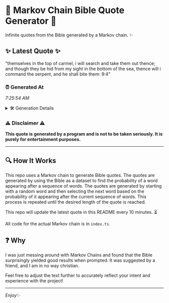 # 📖 Markov Chain Bible Quote Generator 📖

Infinite quotes from the Bible generated by a Markov chain. ✨

## ✨ Latest Quote ✨
"themselves in the top of carmel, i will search and take them out thence; and though they be hid from my sight in the bottom of the sea, thence will i command the serpent, and he shall bite them: 9:4"

### ⏰ Generated At
*7:25:54 AM*

<details>
    <summary>🛠️ Generation Details</summary>
    <p>
        <strong>🌱 Seed:</strong> themselves<br>
        <strong>🔄 Iterations:</strong> 39<br>
        <strong>📜 Context History:</strong><br>[ themselves ]: in<br>[ themselves, in ]: the<br>[ themselves, in, the ]: top<br>[ themselves, in, the, top ]: of<br>[ themselves, in, the, top, of ]: carmel,<br>[ themselves, in, the, top, of, carmel, ]: i<br>[ in, the, top, of, carmel,, i ]: will<br>[ the, top, of, carmel,, i, will ]: search<br>[ top, of, carmel,, i, will, search ]: and<br>[ of, carmel,, i, will, search, and ]: take<br>[ carmel,, i, will, search, and, take ]: them<br>[ i, will, search, and, take, them ]: out<br>[ will, search, and, take, them, out ]: thence;<br>[ search, and, take, them, out, thence; ]: and<br>[ and, take, them, out, thence;, and ]: though<br>[ take, them, out, thence;, and, though ]: they<br>[ them, out, thence;, and, though, they ]: be<br>[ out, thence;, and, though, they, be ]: hid<br>[ thence;, and, though, they, be, hid ]: from<br>[ and, though, they, be, hid, from ]: my<br>[ though, they, be, hid, from, my ]: sight<br>[ they, be, hid, from, my, sight ]: in<br>[ be, hid, from, my, sight, in ]: the<br>[ hid, from, my, sight, in, the ]: bottom<br>[ from, my, sight, in, the, bottom ]: of<br>[ my, sight, in, the, bottom, of ]: the<br>[ sight, in, the, bottom, of, the ]: sea,<br>[ in, the, bottom, of, the, sea, ]: thence<br>[ the, bottom, of, the, sea,, thence ]: will<br>[ bottom, of, the, sea,, thence, will ]: i<br>[ of, the, sea,, thence, will, i ]: command<br>[ the, sea,, thence, will, i, command ]: the<br>[ sea,, thence, will, i, command, the ]: serpent,<br>[ thence, will, i, command, the, serpent, ]: and<br>[ will, i, command, the, serpent,, and ]: he<br>[ i, command, the, serpent,, and, he ]: shall<br>[ command, the, serpent,, and, he, shall ]: bite<br>[ the, serpent,, and, he, shall, bite ]: them:<br>[ serpent,, and, he, shall, bite, them: ]: 9:4<br>
    </p>
</details>

### ⚠️ Disclaimer ⚠️
**This quote is generated by a program and is not to be taken seriously. It is purely for entertainment purposes.**

---

## 🔍 How It Works

This repo uses a Markov chain to generate Bible quotes. The quotes are generated by using the Bible as a dataset to find the probability of a word appearing after a sequence of words. The quotes are generated by starting with a random word and then selecting the next word based on the probability of it appearing after the current sequence of words. This process is repeated until the desired length of the quote is reached.

This repo will update the latest quote in this README every 10 minutes. ⏳

All code for the actual Markov chain is in `index.ts`.

## ❓ Why

I was just messing around with Markov Chains and found that the Bible surprisingly yielded good results when prompted. 
It was suggested by a friend, and I am in no way christian.

Feel free to adjust the text further to accurately reflect your intent and experience with the project!

---

*Enjoy*✨
